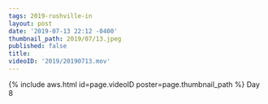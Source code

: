 ```yaml
---
tags: 2019-rushville-in
layout: post
date: '2019-07-13 22:12 -0400'
thumbnail_path: 2019/07/13.jpeg
published: false
title: 
videoID: '2019/20190713.mov'
---
```


{% include aws.html id=page.videoID poster=page.thumbnail_path %}
Day 8